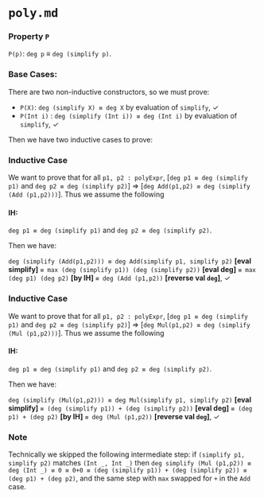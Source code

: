 # `poly.md`

### Property `P`
`P(p)`: `deg p` ≡ `deg (simplify p)`.

### Base Cases:
There are two non-inductive constructors, so we must prove:

+ `P(X)`: `deg (simplify X) ≡ deg X` by evaluation of `simplify`, ✓
+ `P(Int i)` : `deg (simplify (Int i)) ≡ deg (Int i)` by evaluation of `simplify`, ✓

Then we have two inductive cases to prove:

### Inductive Case
We want to prove that for all `p1, p2 : polyExpr`, [`deg p1 ≡ deg (simplify p1)` and `deg p2 ≡ deg (simplify p2)`] ⇒ [`deg Add(p1,p2) ≡ deg (simplify (Add (p1,p2)))`].  Thus we assume the following

#### IH:
`deg p1 ≡ deg (simplify p1)` and `deg p2 ≡ deg (simplify p2)`.

Then we have:

`deg (simplify (Add(p1,p2))) ≡ deg Add(simplify p1, simplify p2)` **[eval simplify]**
`≡ max (deg (simplify p1)) (deg (simplify p2))` **[eval deg]**
`≡ max (deg p1) (deg p2)` **[by IH]**
`≡ deg (Add (p1,p2))` **[reverse val `deg`]**, ✓

### Inductive Case
We want to prove that for all `p1, p2 : polyExpr`, [`deg p1 ≡ deg (simplify p1)` and `deg p2 ≡ deg (simplify p2)`] ⇒ [`deg Mul(p1,p2) ≡ deg (simplify (Mul (p1,p2)))`].  Thus we assume the following

#### IH:
`deg p1 ≡ deg (simplify p1)` and `deg p2 ≡ deg (simplify p2)`.

Then we have:

`deg (simplify (Mul(p1,p2))) ≡ deg Mul(simplify p1, simplify p2)` **[eval simplify]**
`≡ (deg (simplify p1)) + (deg (simplify p2))` **[eval deg]**
`≡ (deg p1) + (deg p2)` **[by IH]**
`≡ deg (Mul (p1,p2))` **[reverse val `deg`]**, ✓

### Note
Technically we skipped the following intermediate step:
if `(simplify p1, simplify p2)` matches `(Int _, Int _)` then
`deg simplify (Mul (p1,p2)) ≡ deg (Int _) ≡ 0 ≡ 0+0 ≡ (deg (simplify p1)) + (deg (simplify p2)) ≡ (deg p1) + (deg p2)`, and the same step with `max` swapped for `+` in the `Add` case. 
